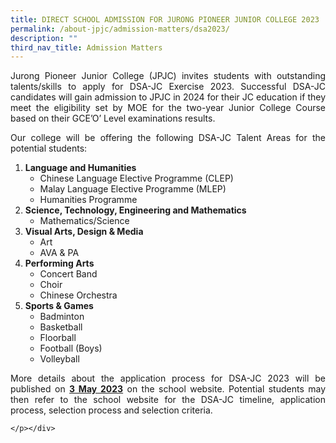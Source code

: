 ```yaml
---
title: DIRECT SCHOOL ADMISSION FOR JURONG PIONEER JUNIOR COLLEGE 2023
permalink: /about-jpjc/admission-matters/dsa2023/
description: ""
third_nav_title: Admission Matters
---
```

<div align="justify">

<p>
Jurong Pioneer Junior College (JPJC) invites students with outstanding talents/skills to apply for DSA-JC Exercise 2023. Successful DSA-JC candidates will gain admission to JPJC in 2024 for their JC education if they meet the eligibility set by MOE for the two-year Junior College Course based on their GCE’O’ Level examinations results.</p>

<p>
Our college will be offering the following DSA-JC Talent Areas for the potential students:</p>

<ol>
	<li><b>Language and Humanities</b>
		<ul><li>Chinese Language Elective Programme (CLEP)</li>
			<li>Malay Language Elective Programme (MLEP)</li>
			<li>Humanities Programme</li></ul></li>
	<li><b>Science, Technology, Engineering and Mathematics</b>
		<ul><li>Mathematics/Science</li></ul></li>
	<li><b>Visual Arts, Design &amp; Media</b>
		<ul><li>Art</li>
			<li>AVA &amp; PA</li></ul></li>
	<li><b>Performing Arts</b>
		<ul><li>Concert Band</li>
			<li>Choir</li>
			<li>Chinese Orchestra</li></ul></li>
	<li><b>Sports &amp; Games</b>
		<ul><li>Badminton</li>
			<li>Basketball</li>
			<li>Floorball</li>
			<li>Football (Boys)</li>
			<li>Volleyball</li></ul></li></ol>
	
<p>More details about the application process for DSA-JC 2023 will be published on <b><u>3 May 2023</u></b> on the school website. Potential students may then refer to the school website for the DSA-JC timeline, application process, selection process and selection criteria.

	</p></div>